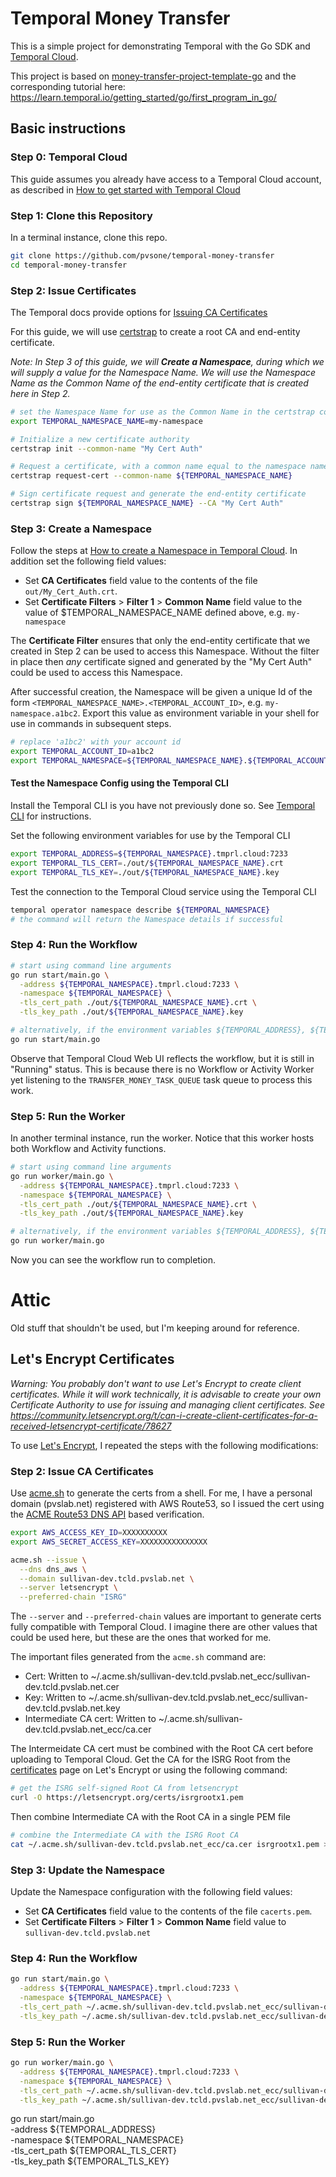 # Temporal Money Transfer

This is a simple project for demonstrating Temporal with the Go SDK and [Temporal Cloud](https://cloud.temporal.io).

This project is based on [money-transfer-project-template-go](https://github.com/temporalio/money-transfer-project-template-go) and the corresponding tutorial here: https://learn.temporal.io/getting_started/go/first_program_in_go/

## Basic instructions

### Step 0: Temporal Cloud

This guide assumes you already have access to a Temporal Cloud account, as described in [How to get started with Temporal Cloud](https://docs.temporal.io/cloud/get-started)

### Step 1: Clone this Repository

In a terminal instance, clone this repo.

```bash
git clone https://github.com/pvsone/temporal-money-transfer
cd temporal-money-transfer
```

### Step 2: Issue Certificates

The Temporal docs provide options for [Issuing CA Certificates](https://docs.temporal.io/cloud/get-started#issue-ca-certificates)

For this guide, we will use [certstrap](https://github.com/square/certstrap) to create a root CA and end-entity certificate.

_Note: In Step 3 of this guide, we will **Create a Namespace**, during which we will supply a value for 
the Namespace Name.  We will use the Namespace Name as the Common Name of the end-entity certificate
that is created here in Step 2._

```bash
# set the Namespace Name for use as the Common Name in the certstrap commands below
export TEMPORAL_NAMESPACE_NAME=my-namespace

# Initialize a new certificate authority
certstrap init --common-name "My Cert Auth"

# Request a certificate, with a common name equal to the namespace name
certstrap request-cert --common-name ${TEMPORAL_NAMESPACE_NAME}

# Sign certificate request and generate the end-entity certificate
certstrap sign ${TEMPORAL_NAMESPACE_NAME} --CA "My Cert Auth"
```

### Step 3: Create a Namespace

Follow the steps at [How to create a Namespace in Temporal Cloud](https://docs.temporal.io/cloud/namespaces#create-a-namespace).  In addition set the following field values:
* Set **CA Certificates** field value to the contents of the file `out/My_Cert_Auth.crt`.
* Set **Certificate Filters** > **Filter 1** > **Common Name** field value to the value of $TEMPORAL_NAMESPACE_NAME defined above, e.g. `my-namespace`

The **Certificate Filter** ensures that only the end-entity certificate that we created in Step 2
can be used to access this Namespace.  Without the filter in place then _any_ certificate signed 
and generated by the "My Cert Auth" could be used to access this Namespace.

After successful creation, the Namespace will be given a unique Id of the form `<TEMPORAL_NAMESPACE_NAME>.<TEMPORAL_ACCOUNT_ID>`, e.g. `my-namespace.a1bc2`.  Export this value as environment variable in your shell for use in commands in subsequent steps.

```bash
# replace 'a1bc2' with your account id
export TEMPORAL_ACCOUNT_ID=a1bc2
export TEMPORAL_NAMESPACE=${TEMPORAL_NAMESPACE_NAME}.${TEMPORAL_ACCOUNT_ID}
```

#### Test the Namespace Config using the Temporal CLI

Install the Temporal CLI is you have not previously done so.  See [Temporal CLI](https://docs.temporal.io/cli/#installation) for instructions.

Set the following environment variables for use by the Temporal CLI
```sh
export TEMPORAL_ADDRESS=${TEMPORAL_NAMESPACE}.tmprl.cloud:7233 
export TEMPORAL_TLS_CERT=./out/${TEMPORAL_NAMESPACE_NAME}.crt
export TEMPORAL_TLS_KEY=./out/${TEMPORAL_NAMESPACE_NAME}.key
```

Test the connection to the Temporal Cloud service using the Temporal CLI
```sh
temporal operator namespace describe ${TEMPORAL_NAMESPACE}
# the command will return the Namespace details if successful
```

### Step 4: Run the Workflow

```bash
# start using command line arguments
go run start/main.go \
  -address ${TEMPORAL_NAMESPACE}.tmprl.cloud:7233 \
  -namespace ${TEMPORAL_NAMESPACE} \
  -tls_cert_path ./out/${TEMPORAL_NAMESPACE_NAME}.crt \
  -tls_key_path ./out/${TEMPORAL_NAMESPACE_NAME}.key

# alternatively, if the environment variables ${TEMPORAL_ADDRESS}, ${TEMPORAL_NAMESPACE}, ${TEMPORAL_TLS_CERT}, and ${TEMPORAL_TLS_KEY} are set, then start without command line arguments
go run start/main.go
```

Observe that Temporal Cloud Web UI reflects the workflow, but it is still in "Running" status. This is because there is no Workflow or Activity Worker yet listening to the `TRANSFER_MONEY_TASK_QUEUE` task queue to process this work.

### Step 5: Run the Worker

In another terminal instance, run the worker. Notice that this worker hosts both Workflow and Activity functions.

```bash
# start using command line arguments
go run worker/main.go \
  -address ${TEMPORAL_NAMESPACE}.tmprl.cloud:7233 \
  -namespace ${TEMPORAL_NAMESPACE} \
  -tls_cert_path ./out/${TEMPORAL_NAMESPACE_NAME}.crt \
  -tls_key_path ./out/${TEMPORAL_NAMESPACE_NAME}.key

# alternatively, if the environment variables ${TEMPORAL_ADDRESS}, ${TEMPORAL_NAMESPACE}, ${TEMPORAL_TLS_CERT}, and ${TEMPORAL_TLS_KEY} are set, then start without command line arguments
go run worker/main.go
```

Now you can see the workflow run to completion. 





# Attic
Old stuff that shouldn't be used, but I'm keeping around for reference.

## Let's Encrypt Certificates
_Warning: You probably don't want to use Let's Encrypt to create client certificates.  While it will work technically, it is advisable to create your own Certificate Authority to use for issuing and managing client certificates.  See https://community.letsencrypt.org/t/can-i-create-client-certificates-for-a-received-letsencrypt-certificate/78627_

To use [Let's Encrypt](https://letsencrypt.org/), I repeated the steps with the following modifications:

### Step 2: Issue CA Certificates

Use [acme.sh](https://github.com/acmesh-official/acme.sh) to generate the certs from a shell.  For me, I have a personal domain (pvslab.net) registered with AWS Route53, so I issued the cert using the [ACME Route53 DNS API](https://github.com/acmesh-official/acme.sh/wiki/dnsapi#10-use-amazon-route53-domain-api) based verification.

```bash
export AWS_ACCESS_KEY_ID=XXXXXXXXXX
export AWS_SECRET_ACCESS_KEY=XXXXXXXXXXXXXXX

acme.sh --issue \
  --dns dns_aws \
  --domain sullivan-dev.tcld.pvslab.net \
  --server letsencrypt \
  --preferred-chain "ISRG"
```

The `--server` and `--preferred-chain` values are important to generate certs fully compatible with Temporal Cloud. I imagine there are other values that could be used here, but these are the ones that worked for me.

The important files generated from the `acme.sh` command are:
* Cert: Written to ~/.acme.sh/sullivan-dev.tcld.pvslab.net_ecc/sullivan-dev.tcld.pvslab.net.cer
* Key: Written to ~/.acme.sh/sullivan-dev.tcld.pvslab.net_ecc/sullivan-dev.tcld.pvslab.net.key
* Intermediate CA cert: Written to ~/.acme.sh/sullivan-dev.tcld.pvslab.net_ecc/ca.cer

The Intermeidate CA cert must be combined with the Root CA cert before uploading to Temporal Cloud.  Get the CA for the ISRG Root from the [certificates](https://letsencrypt.org/certificates/) page on Let's Encrypt or using the following command:

```bash
# get the ISRG self-signed Root CA from letsencrypt
curl -O https://letsencrypt.org/certs/isrgrootx1.pem
```

Then combine Intermediate CA with the Root CA in a single PEM file
```bash
# combine the Intermediate CA with the ISRG Root CA
cat ~/.acme.sh/sullivan-dev.tcld.pvslab.net_ecc/ca.cer isrgrootx1.pem > cacerts.pem
```

### Step 3: Update the Namespace

Update the Namespace configuration with the following field values:
* Set **CA Certificates** field value to the contents of the file `cacerts.pem`.
* Set **Certificate Filters** > **Filter 1** > **Common Name** field value to `sullivan-dev.tcld.pvslab.net`

### Step 4: Run the Workflow

```bash
go run start/main.go \
  -address ${TEMPORAL_NAMESPACE}.tmprl.cloud:7233 \
  -namespace ${TEMPORAL_NAMESPACE} \
  -tls_cert_path ~/.acme.sh/sullivan-dev.tcld.pvslab.net_ecc/sullivan-dev.tcld.pvslab.net.cer \
  -tls_key_path ~/.acme.sh/sullivan-dev.tcld.pvslab.net_ecc/sullivan-dev.tcld.pvslab.net.key
```

### Step 5: Run the Worker

```bash
go run worker/main.go \
  -address ${TEMPORAL_NAMESPACE}.tmprl.cloud:7233 \
  -namespace ${TEMPORAL_NAMESPACE} \
  -tls_cert_path ~/.acme.sh/sullivan-dev.tcld.pvslab.net_ecc/sullivan-dev.tcld.pvslab.net.cer \
  -tls_key_path ~/.acme.sh/sullivan-dev.tcld.pvslab.net_ecc/sullivan-dev.tcld.pvslab.net.key
```

go run start/main.go \
  -address ${TEMPORAL_ADDRESS} \
  -namespace ${TEMPORAL_NAMESPACE} \
  -tls_cert_path ${TEMPORAL_TLS_CERT} \
  -tls_key_path ${TEMPORAL_TLS_KEY}



